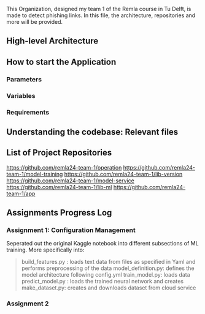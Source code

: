 This Organization, designed my team 1 of the Remla course in Tu Delft, is made to detect phishing links. In this file, the architecture, repositories and more will be provided. 

## High-level Architecture


## How to start the Application

### Parameters

### Variables

### Requirements

## Understanding the codebase: Relevant files

## List of Project Repositories

https://github.com/remla24-team-1/operation
https://github.com/remla24-team-1/model-training
https://github.com/remla24-team-1/lib-version
https://github.com/remla24-team-1/model-service
https://github.com/remla24-team-1/lib-ml
https://github.com/remla24-team-1/app

## Assignments Progress Log

### Assignment 1: Configuration Management

Seperated out the original Kaggle notebook into different subsections of ML training. More specifically into: 

> build_features.py : loads text data from files as specified in Yaml and performs preprocessing of the data
> model_definition.py: defines the model architecture following config.yml
> train_model.py: loads data
> predict_model.py : loads the trained neural network and creates 
> make_dataset.py: creates and downloads dataset from cloud service


### Assignment 2




